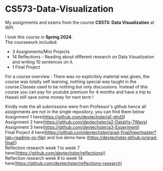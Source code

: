 # CS573-Data-Visualization
My assignments and exams from the course **CS573: Data Visualization** at WPI.

I took this course in **Spring 2024**.  
The coursework included:
- 3 Assignments/Mini Projects  
- 14 Reflections - Reading about different research on Data Visualization and writing 10 sentences on it.  
- 1 Final Project

For a course overview : There was no explicitely material was given, the course was totally self learning, nothing special was taught in the course.Classes used to be nothing but only discussions. Instead of this course you can pay for youtube premium for 4 months and have a trip to Hawaii still save some money for next term !

Kindly note the all submissions were from Professor's github hence all assignments are not in the single repository, you can find them below  
Assignment 1 here(https://github.com/devtechster/a1-ghd3)  
Assignment 2 here(https://github.com/devtechster/a2-DataVis-7Ways)  
Assignment 3 here(https://github.com/devtechster/a3-Experiment)  
Final Project 4 here(https://github.com/devtechster/grad-final/tree/master?tab=readme-ov-file) and live demo here (https://devtechster.github.io/grad-final/)  
Reflection research week 1 to week 7 here((https://github.com/devtechster/reflections))  
Reflection research week 8 to week 14 here(https://github.com/devtechster/reflections-research)
